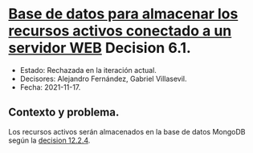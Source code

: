 # [Base de datos para almacenar los recursos activos conectado a un servidor WEB](https://github.com/santo2927/DAS-2021-22/edit/master/Decisión%20de%20diseño%206.1.md) Decision 6.1.

* Estado: Rechazada en la iteración actual.
* Decisores: Alejandro Fernández, Gabriel Villasevil.
* Fecha: 2021-11-17.

## Contexto y problema.

Los recursos activos serán almacenados en la base de datos MongoDB según la [decision 12.2.4](https://github.com/santo2927/DAS-2021-22/edit/master/Decisión%20de%20diseño%2012.2.4.md).
